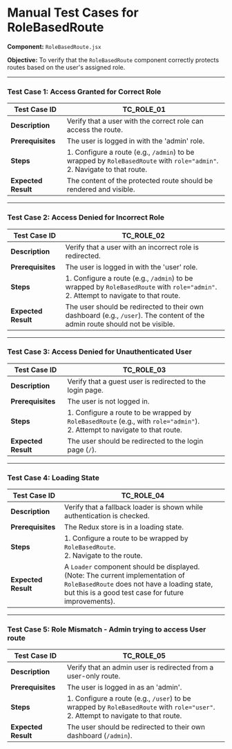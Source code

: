 # Manual Test Cases for RoleBasedRoute

**Component:** `RoleBasedRoute.jsx`

**Objective:** To verify that the `RoleBasedRoute` component correctly protects routes based on the user's assigned role.

---

### Test Case 1: Access Granted for Correct Role

| Test Case ID | TC_ROLE_01                                         |
|--------------|----------------------------------------------------|
| **Description**  | Verify that a user with the correct role can access the route. |
| **Prerequisites** | The user is logged in with the 'admin' role. |
| **Steps**      | 1. Configure a route (e.g., `/admin`) to be wrapped by `RoleBasedRoute` with `role="admin"`.<br>2. Navigate to that route. |
| **Expected Result** | The content of the protected route should be rendered and visible. |

---

### Test Case 2: Access Denied for Incorrect Role

| Test Case ID | TC_ROLE_02                                         |
|--------------|----------------------------------------------------|
| **Description**  | Verify that a user with an incorrect role is redirected. |
| **Prerequisites** | The user is logged in with the 'user' role. |
| **Steps**      | 1. Configure a route (e.g., `/admin`) to be wrapped by `RoleBasedRoute` with `role="admin"`.<br>2. Attempt to navigate to that route. |
| **Expected Result** | The user should be redirected to their own dashboard (e.g., `/user`). The content of the admin route should not be visible. |

---

### Test Case 3: Access Denied for Unauthenticated User

| Test Case ID | TC_ROLE_03                                         |
|--------------|----------------------------------------------------|
| **Description**  | Verify that a guest user is redirected to the login page. |
| **Prerequisites** | The user is not logged in. |
| **Steps**      | 1. Configure a route to be wrapped by `RoleBasedRoute` (e.g., with `role="admin"`).<br>2. Attempt to navigate to that route. |
| **Expected Result** | The user should be redirected to the login page (`/`). |

---

### Test Case 4: Loading State

| Test Case ID | TC_ROLE_04                                         |
|--------------|----------------------------------------------------|
| **Description**  | Verify that a fallback loader is shown while authentication is checked. |
| **Prerequisites** | The Redux store is in a loading state. |
| **Steps**      | 1. Configure a route to be wrapped by `RoleBasedRoute`.<br>2. Navigate to the route. |
| **Expected Result** | A `Loader` component should be displayed. (Note: The current implementation of `RoleBasedRoute` does not have a loading state, but this is a good test case for future improvements). |

---

### Test Case 5: Role Mismatch - Admin trying to access User route

| Test Case ID | TC_ROLE_05                                         |
|--------------|----------------------------------------------------|
| **Description**  | Verify that an admin user is redirected from a user-only route. |
| **Prerequisites** | The user is logged in as an 'admin'. |
| **Steps**      | 1. Configure a route (e.g., `/user`) to be wrapped by `RoleBasedRoute` with `role="user"`.<br>2. Attempt to navigate to that route. |
| **Expected Result** | The user should be redirected to their own dashboard (`/admin`). |
